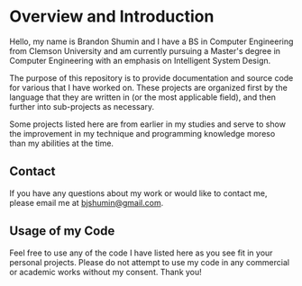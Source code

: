 # Overview and Introduction

Hello, my name is Brandon Shumin and I have a BS in Computer Engineering from Clemson University and am currently pursuing a Master's degree in Computer Engineering with an emphasis on Intelligent System Design.

The purpose of this repository is to provide documentation and source code for various that I have worked on. These projects are organized first by the language that they are written in (or the most applicable field), and then further into sub-projects as necessary.

Some projects listed here are from earlier in my studies and serve to show the improvement in my technique and programming knowledge moreso than my abilities at the time.

## Contact

If you have any questions about my work or would like to contact me, please email me at bjshumin@gmail.com.

## Usage of my Code

Feel free to use any of the code I have listed here as you see fit in your personal projects. Please do not attempt to use my code in any commercial or academic works without my consent. Thank you!
